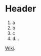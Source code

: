 <!-- TITLE: Home -->
<!-- SUBTITLE: A quick summary of Home -->

# Header
1. a
2. b
3. c
4. d...

[Wiki](/wiki/).